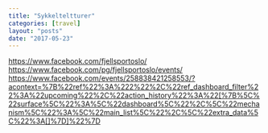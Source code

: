 ```yaml
---
title: "Sykkelteltturer"
categories: [travel]
layout: "posts"
date: "2017-05-23"
---
```


https://www.facebook.com/fjellsportoslo/
https://www.facebook.com/pg/fjellsportoslo/events/
https://www.facebook.com/events/258838421258553/?acontext=%7B%22ref%22%3A%222%22%2C%22ref_dashboard_filter%22%3A%22upcoming%22%2C%22action_history%22%3A%22[%7B%5C%22surface%5C%22%3A%5C%22dashboard%5C%22%2C%5C%22mechanism%5C%22%3A%5C%22main_list%5C%22%2C%5C%22extra_data%5C%22%3A[]%7D]%22%7D

